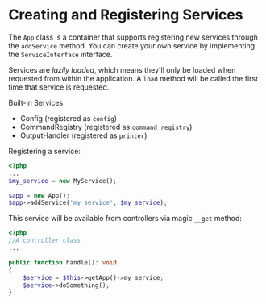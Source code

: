 # Creating and Registering Services

The `App` class is a container that supports registering new services through the `addService` method. You can create your own service by implementing the `ServiceInterface` interface.

Services are *lazily loaded*, which means they'll only be loaded when requested from within the application.
A `load` method will be called the first time that service is requested.

Built-in Services:

- Config (registered as `config`)
- CommandRegistry (registered as `command_registry`)
- OutputHandler (registered as `printer`)

Registering a service:

```php
<?php
...
$my_service = new MyService();

$app = new App();
$app->addService('my_service', $my_service);
```

This service will be available from controllers via magic `__get` method:

```php
<?php
//A controller class 
...

public function handle(): void
{
    $service = $this->getApp()->my_service;
    $service->doSomething();
}
```


